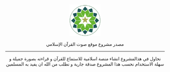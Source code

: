 <!DOCTYPE html>
<html dir="rtl" lang="ar">
<body>
<div style="text-align:center;">
<img width="100px"  src="./images/logo.png"/>
<p>مصدر مشروع موقع صوت القرآن الإسلامي</p>
<hr>
<p>نحاول في هذالمشروع انشاء منصة اسلامية للاستماع للقرآن و قراءته بصورة جميلة و سهلة الاستخدام نحسب هذا المشروع صدقة جارية و نطلب من الله ان يفيد به المسلمين </p>
</div>
</body>